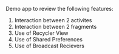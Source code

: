 Demo app to review the following features:
1. Interaction between 2 activites
2. Interaction between 2 fragments
3. Use of Recycler View
4. Use of Shared Preferences
4. Use of Broadcast Recievers
